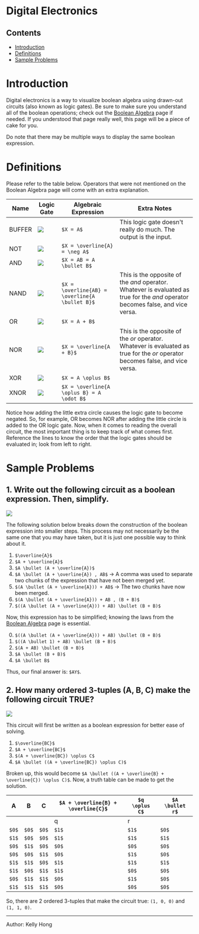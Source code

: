 # Digital Electronics

## Contents
- [Introduction](#introduction)
- [Definitions](#definitions)
- [Sample Problems](#sampleproblems)

# Introduction

Digital electronics is a way to visualize boolean algebra using drawn-out circuits (also
known as logic gates). Be sure to make sure you understand all of the boolean operations;
check out the [Boolean Algebra](/resources/acsl/booleanalgebra) page if needed. If you understood that page really well, this page will be a piece of cake for you.

Do note that there may be multiple ways to display the same boolean expression.

# Definitions

Please refer to the table below. Operators that were not mentioned on the Boolean
Algebra page will come with an extra explanation.

| Name | Logic Gate | Algebraic Expression | Extra Notes |
| --- | --- | --- | --- |
| BUFFER | <img src="/res/acsl/digitalelectronics/buffer.png" class="img-fluid" /> | `$X = A$` | This logic gate doesn't really do much. The output is the input. |
| NOT | <img src="/res/acsl/digitalelectronics/not.png" class="img-fluid" /> | `$X = \overline{A} = \neg A$` | |
| AND | <img src="/res/acsl/digitalelectronics/and.png" class="img-fluid" /> | `$X = AB = A \bullet B$` | |
| NAND | <img src="/res/acsl/digitalelectronics/nand.png" class="img-fluid" /> | `$X = \overline{AB} = \overline{A \bullet B}$` | This is the opposite of the *and* operator. Whatever is evaluated as true for the *and* operator becomes false, and vice versa. |
| OR | <img src="/res/acsl/digitalelectronics/or.png" class="img-fluid" /> | `$X = A + B$` | |
| NOR | <img src="/res/acsl/digitalelectronics/nor.png" class="img-fluid" /> | `$X = \overline{A + B}$` | This is the opposite of the *or* operator. Whatever is evaluated as true for the *or* operator becomes false, and vice versa. |
| XOR | <img src="/res/acsl/digitalelectronics/xor.png" class="img-fluid" /> | `$X = A \oplus B$` | |
| XNOR | <img src="/res/acsl/digitalelectronics/xnor.png" class="img-fluid" /> | `$X = \overline{A \oplus B} = A \odot B$` | |

Notice how adding the little extra circle causes the logic gate to become negated. So, for example, OR becomes NOR after
adding the little circle is added to the OR logic gate.
Now, when it comes to reading the overall circuit, the most important thing is to keep track of what comes first.
Reference the lines to know the order that the logic gates should be evaluated in; look from left to right.

# Sample Problems

## 1. Write out the following circuit as a boolean expression. Then, simplify.
<img src="/res/acsl/digitalelectronics/prob1.png" class="img-fluid" />

The following solution below breaks down the construction of the boolean expression into smaller steps. This process
may not necessarily be the same one that you may have taken, but it is just one possible way to think about it.

1. `$\overline{A}$`
2. `$A + \overline{A}$`
3. `$A \bullet (A + \overline{A})$`
4. `$A \bullet (A + \overline{A}) , AB$` -> A comma was used to separate two chunks of the expression that have not been merged yet.
5. `$(A \bullet (A + \overline{A})) + AB$` -> The two chunks have now been merged.
6. `$(A \bullet (A + \overline{A})) + AB , (B + B)$`
7. `$((A \bullet (A + \overline{A})) + AB) \bullet (B + B)$`

Now, this expression has to be simplified; knowing the laws from the [Boolean Algebra](/resources/acsl/booleanalgebra) page
is essential.

0. `$((A \bullet (A + \overline{A})) + AB) \bullet (B + B)$`
1. `$((A \bullet 1) + AB) \bullet (B + B)$`
2. `$(A + AB) \bullet (B + B)$`
3. `$A \bullet (B + B)$`
4. `$A \bullet B$`

Thus, our final answer is: `$AY$`.

## 2. How many ordered 3-tuples (A, B, C) make the following circuit TRUE?
<img src="/res/acsl/digitalelectronics/prob2.png" class="img-fluid" />

This circuit will first be written as a boolean expression for better ease of solving.

1. `$\overline{BC}$`
2. `$A + \overline{BC}$`
3. `$(A + \overline{BC}) \oplus C$`
4. `$A \bullet ((A + \overline{BC}) \oplus C)$`

Broken up, this would become `$A \bullet ((A + \overline{B} + \overline{C}) \oplus C)$`. Now, a truth table can
be made to get the solution.

| A | B | C | `$A + \overline{B} + \overline{C}$` | `$q \oplus C$` | `$A \bullet r$` |
| --- | --- | --- | --- | --- | --- |
| | | | q | r | |
| `$0$` | `$0$` | `$0$` | `$1$`  | `$1$`  | `$0$` |
| `$1$` | `$0$` | `$0$` | `$1$`  | `$1$`  | `$1$`  |
| `$0$` | `$1$`  | `$0$` | `$0$` | `$0$` | `$0$` |
| `$0$` | `$0$` | `$1$`  | `$0$` | `$1$`  | `$0$` |
| `$1$`  | `$1$`  | `$0$` | `$1$`  | `$1$`  | `$1$`  |
| `$1$`  | `$0$` | `$1$` | `$1$`  | `$0$` | `$0$` |
| `$0$` | `$1$`  | `$1$`  | `$0$` | `$1$`  | `$0$` |
| `$1$`  | `$1$`  | `$1$`  | `$0$` | `$0$` | `$0$` |

So, there are 2 ordered 3-tuples that make the circuit true: `(1, 0, 0)` and `(1, 1, 0)`.

---
Author: Kelly Hong
